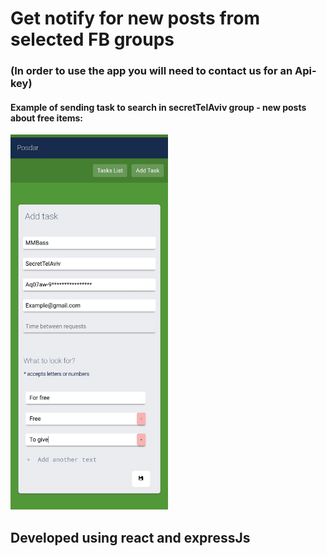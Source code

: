 # Get notify for new posts from selected FB groups

### (In order to use the app you will need to contact us for an Api-key)

#### Example of sending task to search in secretTelAviv group - new posts about free items:
<img src="https://github.com/MMBass/Posdar/blob/master/data/Screenshot_20240106_212849_Chrome.jpg" alt="Screenshot1" style="width: 50%;max-width: 300px;" />

## Developed using react and expressJs
